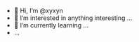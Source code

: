 - 👋 Hi, I’m @xyxyn
- 👀 I’m interested in anything interesting ...
- 🌱 I’m currently learning ...
- ...
<!---
- 💞️ I’m looking to collaborate on ...
- 📫 How to reach me ...
- --->

<!---
xyxyn/xyxyn is a ✨ special ✨ repository because its `README.md` (this file) appears on your GitHub profile.
You can click the Preview link to take a look at your changes.
--->

